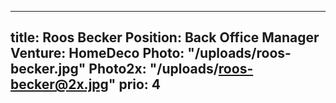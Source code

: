 
---
title: Roos Becker
Position: Back Office Manager
Venture: HomeDeco
Photo: "/uploads/roos-becker.jpg"
Photo2x: "/uploads/roos-becker@2x.jpg"
prio: 4
---

